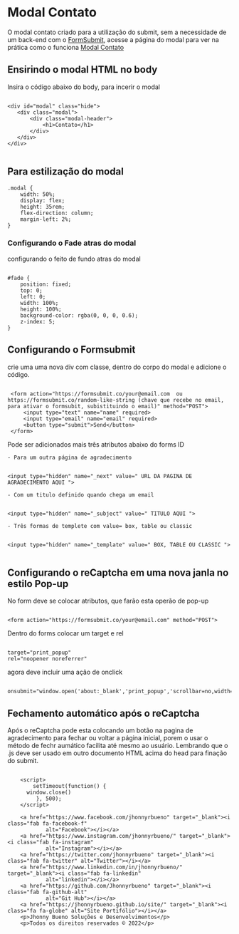 # Modal Contato
 O modal contato criado para a utilização do submit, sem a necessidade de um back-end com o <a href="https://formsubmit.co" alt="Formsubmit">FormSubmit</a>, acesse a página do modal para ver na prática como o funciona <a href="https://jhonnyrbueno.github.io/modal-contato/" alt="Modal Contato">Modal Contato</a>

 ## Ensirindo o modal HTML no body

Insira o código abaixo do body, para incerir o modal

 ```

<div id="modal" class="hide">
    <div class="modal">
        <div class="modal-header">
            <h1>Contato</h1>
        </div>
    </div>
</div>


```

## Para estilização do modal

```
.modal {
    width: 50%;
    display: flex;
    height: 35rem;
    flex-direction: column;
    margin-left: 2%;
}

```

### Configurando o Fade atras do modal

configurando o feito de fundo atras do modal

```

#fade {
    position: fixed;
    top: 0;
    left: 0;
    width: 100%;
    height: 100%;
    background-color: rgba(0, 0, 0, 0.6);
    z-index: 5;
}

```

 ## Configurando o Formsubmit

crie uma uma nova div com classe, dentro do corpo do modal e adicione o código.

```

 <form action="https://formsubmit.co/your@email.com  ou  https://formsubmit.co/random-like-string (chave que recebe no email, para ativar o formsubit, subistituindo o email)" method="POST">
     <input type="text" name="name" required>
     <input type="email" name="email" required>
     <button type="submit">Send</button>
 </form>

```
Pode ser adicionados mais três atributos abaixo do forms ID

    - Para um outra página de agradecimento

````

<input type="hidden" name="_next" value=" URL DA PAGINA DE AGRADECIMENTO AQUI ">

````

    - Com um titulo definido quando chega um email

````

<input type="hidden" name="_subject" value=" TITULO AQUI ">

````

    - Três formas de templete com value= box, table ou classic

````

<input type="hidden" name="_template" value=" BOX, TABLE OU CLASSIC ">


````

## Configurando o reCaptcha em uma nova janla no estilo Pop-up

No form deve se colocar atributos, que farão esta operão de pop-up

````

<form action="https://formsubmit.co/your@email.com" method="POST">

````

Dentro do forms colocar um target e rel

````

target="print_popup"
rel="noopener noreferrer"

````

agora deve incluir uma ação de onclick

````

onsubmit="window.open('about:_blank','print_popup','scrollbar=no,width=450,height=650,top=150,left=200,resizable=no,location=no,directories=no,menubar=no,toolbar=no,status=no');"

````

## Fechamento automático após o reCaptcha

Após o reCaptcha pode esta colocando um botão na pagina de agradecimento para fechar ou voltar a página inicial, porem o usar o método de fechr aumático facilita até mesmo ao usuário. Lembrando que o .js deve ser usado em outro documento HTML acima do head para finação do submit.

````

    <script>
        setTimeout(function() {
      window.close()
         }, 500);
    </script>

````

        <a href="https://www.facebook.com/jhonnyrbueno" target="_blank"><i class="fab fa-facebook-f"
                alt="Facebook"></i></a>
        <a href="https://www.instagram.com/jhonnyrbueno/" target="_blank"><i class="fab fa-instagram"
                alt="Instagram"></i></a>
        <a href="https://twitter.com/jhonnyrbueno" target="_blank"><i class="fab fa-twitter" alt="Twitter"></i></a>
        <a href="https://www.linkedin.com/in/jhonnyrbueno/" target="_blank"><i class="fab fa-linkedin"
                alt="linkedin"></i></a>
        <a href="https://github.com/Jhonnyrbueno" target="_blank"><i class="fab fa-github-alt"
                alt="Git Hub"></i></a>
        <a href="https://jhonnyrbueno.github.io/site/" target="_blank"><i class="fa fa-globe" alt="Site Portifólio"></i></a>
        <p>Jhonny Bueno Soluções e Desenvolvimentos</p>
        <p>Todos os direitos reservados © 2022</p>

